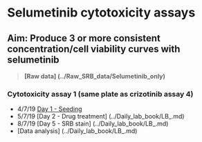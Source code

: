 # Selumetinib cytotoxicity assays
## Aim: Produce 3 or more consistent concentration/cell viability curves with selumetinib

>**[Raw data] (../Raw_SRB_data/Selumetinib_only)**
### Cytotoxicity assay 1 (same plate as crizotinib assay 4)

* 4/7/19 [Day 1 - Seeding](../Daily_lab_book/LB_19-7-04.md)
* 5/7/19 [Day 2 - Drug treatment] (../Daily_lab_book/LB_.md)
* 8/7/19 [Day 5 - SRB stain] (../Daily_lab_book/LB_.md)
* [Data analysis] (../Daily_lab_book/LB_.md)
